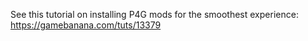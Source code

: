 See this tutorial on installing P4G mods for the smoothest experience: https://gamebanana.com/tuts/13379

